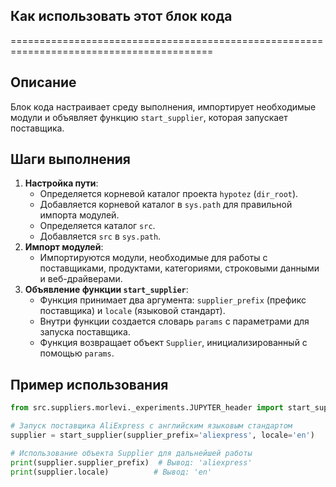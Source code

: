 ## Как использовать этот блок кода
=========================================================================================

Описание
-------------------------
Блок кода настраивает среду выполнения, импортирует необходимые модули и объявляет функцию `start_supplier`, которая запускает поставщика. 

Шаги выполнения
-------------------------
1. **Настройка пути**:
    - Определяется корневой каталог проекта `hypotez` (`dir_root`).
    - Добавляется корневой каталог в `sys.path` для правильной импорта модулей.
    - Определяется каталог `src`.
    - Добавляется `src` в `sys.path`.
2. **Импорт модулей**:
    - Импортируются модули, необходимые для работы с поставщиками, продуктами, категориями, строковыми данными и веб-драйверами.
3. **Объявление функции `start_supplier`**:
    - Функция принимает два аргумента: `supplier_prefix` (префикс поставщика) и `locale` (языковой стандарт).
    - Внутри функции создается словарь `params` с параметрами для запуска поставщика.
    - Функция возвращает объект `Supplier`, инициализированный с помощью `params`.

Пример использования
-------------------------

```python
from src.suppliers.morlevi._experiments.JUPYTER_header import start_supplier

# Запуск поставщика AliExpress с английским языковым стандартом
supplier = start_supplier(supplier_prefix='aliexpress', locale='en')

# Использование объекта Supplier для дальнейшей работы
print(supplier.supplier_prefix)  # Вывод: 'aliexpress'
print(supplier.locale)          # Вывод: 'en'
```